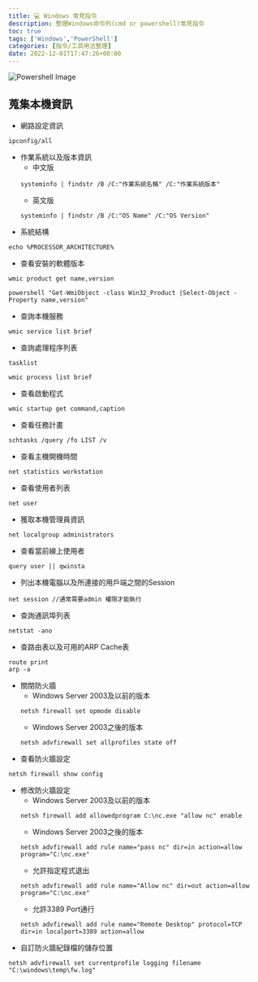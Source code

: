 ```yaml
---
title: 💻 Windows 常見指令
description: 整理Windows命令列(cmd or powershell)常見指令
toc: true
tags: ['Windows','PowerShell']
categories: [指令/工具用法整理]
date: 2022-12-01T17:47:26+08:00
---
```

![Powershell Image](https://i.imgur.com/rtjtBNB.jpg)

## 蒐集本機資訊
- 網路設定資訊
```
ipconfig/all
```
- 作業系統以及版本資訊
    - 中文版
    ```
    systeminfo | findstr /B /C:"作業系統名稱" /C:"作業系統版本"
    ```
    - 英文版
    ```
    systeminfo | findstr /B /C:"OS Name" /C:"OS Version"
    ```
- 系統結構
```
echo %PROCESSOR_ARCHITECTURE%
```
- 查看安裝的軟體版本
```
wmic product get name,version
```
```
powershell "Get-WmiObject -class Win32_Product |Select-Object -Property name,version"
```
- 查詢本機服務
```
wmic service list brief
```
- 查詢處理程序列表
```
tasklist
```
```
wmic process list brief
```
- 查看啟動程式
```
wmic startup get command,caption
```
- 查看任務計畫
```
schtasks /query /fo LIST /v
```
- 查看主機開機時間
```
net statistics workstation
```
- 查看使用者列表
```
net user
```
- 獲取本機管理員資訊
```
net localgroup administrators
```
- 查看當前線上使用者
```
query user || qwinsta
```
- 列出本機電腦以及所連接的用戶端之間的Session
```
net session //通常需要admin 權限才能執行
```
- 查詢通訊埠列表
```
netstat -ano
```
- 查路由表以及可用的ARP Cache表
```
route print
arp -a
```
- 關閉防火牆
    - Windows Server 2003及以前的版本
    ```
    netsh firewall set opmode disable
    ```
    - Windows Server 2003之後的版本
    ```
    netsh advfirewall set allprofiles state off
    ```
- 查看防火牆設定
```
netsh firewall show config
```
- 修改防火牆設定
    - Windows Server 2003及以前的版本
    ```
    netsh firewall add allowedprogram C:\nc.exe "allow nc" enable
    ```
    - Windows Server 2003之後的版本
    ```
    netsh advfirewall add rule name="pass nc" dir=in action=allow program="C:\nc.exe"
    ```
    - 允許指定程式退出
    ```
    netsh advfirewall add rule name="Allow nc" dir=out action=allow program="C:\nc.exe"
    ```
    - 允許3389 Port通行
    ```
    netsh advfirewall add rule name="Remote Desktop" protocol=TCP dir=in localport=3389 action=allow
    ```
- 自訂防火牆紀錄檔的儲存位置
```
netsh advfirewall set currentprofile logging filename "C:\windows\temp\fw.log"
```

